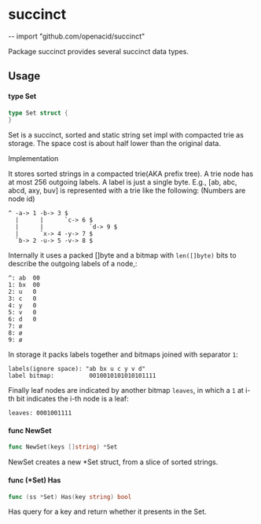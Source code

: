 # succinct
--
    import "github.com/openacid/succinct"

Package succinct provides several succinct data types.

## Usage

#### type Set

```go
type Set struct {
}
```

Set is a succinct, sorted and static string set impl with compacted trie as
storage. The space cost is about half lower than the original data.


Implementation

It stores sorted strings in a compacted trie(AKA prefix tree). A trie node has
at most 256 outgoing labels. A label is just a single byte. E.g., [ab, abc,
abcd, axy, buv] is represented with a trie like the following: (Numbers are node
id)

    ^ -a-> 1 -b-> 3 $
      |      |      `c-> 6 $
      |      |             `d-> 9 $
      |      `x-> 4 -y-> 7 $
      `b-> 2 -u-> 5 -v-> 8 $

Internally it uses a packed []byte and a bitmap with `len([]byte)` bits to
describe the outgoing labels of a node,:

    ^: ab  00
    1: bx  00
    2: u   0
    3: c   0
    4: y   0
    5: v   0
    6: d   0
    7: ø
    8: ø
    9: ø

In storage it packs labels together and bitmaps joined with separator `1`:

    labels(ignore space): "ab bx u c y v d"
    label bitmap:          0010010101010101111

Finally leaf nodes are indicated by another bitmap `leaves`, in which a `1` at
i-th bit indicates the i-th node is a leaf:

    leaves: 0001001111

#### func  NewSet

```go
func NewSet(keys []string) *Set
```
NewSet creates a new *Set struct, from a slice of sorted strings.

#### func (*Set) Has

```go
func (ss *Set) Has(key string) bool
```
Has query for a key and return whether it presents in the Set.
